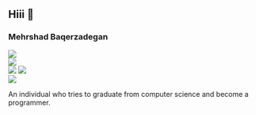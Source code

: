 
## Hiii 👋
### Mehrshad Baqerzadegan
[![](https://img.shields.io/badge/Virgool-4782AD?style=for-the-badge&logo=virgool&logoColor=white)](https://virgool.io/@sinfulspinoza)<br>
[![](https://img.shields.io/badge/LinkedIn-4782AD?style=for-the-badge&logo=LinkedIn&logoColor=white)](https://www.linkedin.com/in/mehrshad-baqerzadegan)<br>
[![](https://img.shields.io/badge/Resume-%092022--01--17-9cf)](https://docs.google.com/document/u/0/export?format=pdf&id=1gZ2bVbT8LWLAK6AE0CgkFMiIctjjHcyBIFm7FvwYlyE&token=AC4w5Vi7MpGvP3pgPyzmTi1BSyqlFaNv2w%3A1642444252507&ouid=111542905878458862601&includes_info_params=true&usp=docs_home&inspectorResult=%7B%22pc%22%3A3%2C%22lplc%22%3A25%7D)
![](https://img.shields.io/twitter/follow/sinfulspinoza?style=social)<br>
[![](https://img.shields.io/badge/-MehrshadBaqerzadegan@gmail.com-lightgray?style=for-the-badge&logo=gmail)](mailto:MehrshadBaqerzadegan@gmail.com)

An individual who tries to graduate from computer science and become a programmer.<br>

